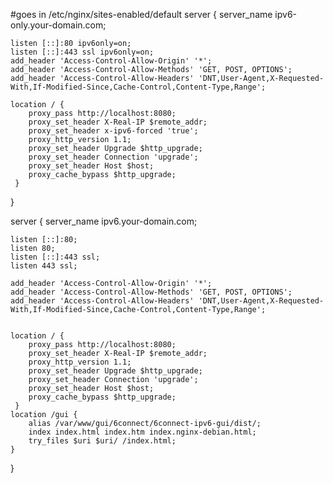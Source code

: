 #goes in /etc/nginx/sites-enabled/default
server {
    server_name ipv6-only.your-domain.com;

    listen [::]:80 ipv6only=on;
    listen [::]:443 ssl ipv6only=on;
    add_header 'Access-Control-Allow-Origin' '*';
    add_header 'Access-Control-Allow-Methods' 'GET, POST, OPTIONS';
    add_header 'Access-Control-Allow-Headers' 'DNT,User-Agent,X-Requested-With,If-Modified-Since,Cache-Control,Content-Type,Range';

    location / {
        proxy_pass http://localhost:8080;
        proxy_set_header X-Real-IP $remote_addr;
        proxy_set_header x-ipv6-forced 'true';
        proxy_http_version 1.1;
        proxy_set_header Upgrade $http_upgrade;
        proxy_set_header Connection 'upgrade';
        proxy_set_header Host $host;
        proxy_cache_bypass $http_upgrade;
     }
}


server {
    server_name ipv6.your-domain.com;

    listen [::]:80;
    listen 80;
    listen [::]:443 ssl;
    listen 443 ssl;

    add_header 'Access-Control-Allow-Origin' '*';
    add_header 'Access-Control-Allow-Methods' 'GET, POST, OPTIONS';
    add_header 'Access-Control-Allow-Headers' 'DNT,User-Agent,X-Requested-With,If-Modified-Since,Cache-Control,Content-Type,Range';


    location / {
        proxy_pass http://localhost:8080;
        proxy_set_header X-Real-IP $remote_addr;
        proxy_http_version 1.1;
        proxy_set_header Upgrade $http_upgrade;
        proxy_set_header Connection 'upgrade';
        proxy_set_header Host $host;
        proxy_cache_bypass $http_upgrade;
     }
    location /gui {
        alias /var/www/gui/6connect/6connect-ipv6-gui/dist/;
        index index.html index.htm index.nginx-debian.html;
        try_files $uri $uri/ /index.html;
    }

}
